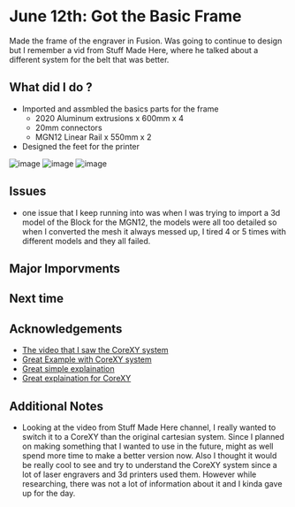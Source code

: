 # June 12th: Got the Basic Frame

Made the frame of the engraver in Fusion. Was going to continue to design but I remember a vid from Stuff Made Here, where he talked about a different system for the belt that was better. 

## What did I do ?
- Imported and assmbled the basics parts for the frame
    - 2020 Aluminum extrusions x 600mm x 4
    - 20mm connectors 
    - MGN12 Linear Rail x 550mm x 2 
- Designed the feet for the printer
  
![image](https://github.com/user-attachments/assets/1dbcf4ca-e226-4b9c-b5a2-e3901bdb2e69)
![image](https://github.com/user-attachments/assets/eed6efab-13df-4833-9370-6ba1d91b9f15)
![image](https://github.com/user-attachments/assets/ba621891-1986-4aa2-a194-1a0dc5b51c6b)


## Issues 
- one issue that I keep running into was when I was trying to import a 3d model of the Block for the MGN12, the models were all too detailed so when I converted the mesh it always messed up, I tired 4 or 5 times with different models and they all failed. 

## Major Imporvments 


## Next time

## Acknowledgements

 - [The video that I saw the CoreXY system](https://www.youtube.com/watch?v=Gu_1S77XkiM)
 - [Great Example with CoreXY system](https://www.youtube.com/watch?v=C-9l_7XNtjI)
 - [Great simple explaination](https://www.youtube.com/watch?v=7jMiMZ3TOqM)
 - [Great explaination for CoreXY](https://www.youtube.com/watch?v=8WLZ8OesMF4)
 
## Additional Notes
- Looking at the video from Stuff Made Here channel, I really wanted to switch it to a CoreXY than the original cartesian system. Since I planned on making something that I wanted to use in the future, might as well spend more time to make a better version now. Also I thought it would be really cool to see and try to understand the CoreXY system since a lot of laser engravers and 3d printers used them. However while researching, there was not a lot of information about it and I kinda gave up for the day. 
